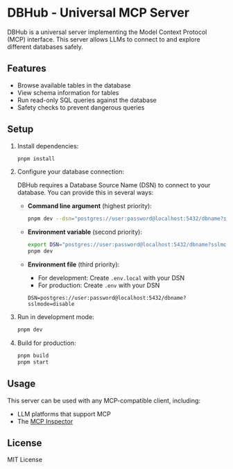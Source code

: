 # DBHub - Universal MCP Server

DBHub is a universal server implementing the Model Context Protocol (MCP) interface. This server allows LLMs to connect to and explore different databases safely.

## Features

- Browse available tables in the database
- View schema information for tables
- Run read-only SQL queries against the database
- Safety checks to prevent dangerous queries

## Setup

1. Install dependencies:

   ```bash
   pnpm install
   ```

1. Configure your database connection:

   DBHub requires a Database Source Name (DSN) to connect to your database. You can provide this in several ways:

   - **Command line argument** (highest priority):

     ```bash
     pnpm dev --dsn="postgres://user:password@localhost:5432/dbname?sslmode=disable"
     ```

   - **Environment variable** (second priority):

     ```bash
     export DSN="postgres://user:password@localhost:5432/dbname?sslmode=disable"
     pnpm dev
     ```

   - **Environment file** (third priority):
     - For development: Create `.env.local` with your DSN
     - For production: Create `.env` with your DSN
     ```
     DSN=postgres://user:password@localhost:5432/dbname?sslmode=disable
     ```

1. Run in development mode:

   ```bash
   pnpm dev
   ```

1. Build for production:
   ```bash
   pnpm build
   pnpm start
   ```

## Usage

This server can be used with any MCP-compatible client, including:

- LLM platforms that support MCP
- The [MCP Inspector](https://github.com/modelcontextprotocol/inspector)

## License

MIT License
